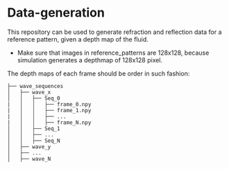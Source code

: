# Data-generation
This repository can be used to generate refraction and reflection data for a reference pattern, given a depth map of the fluid. 

- Make sure that images in reference_patterns are 128x128, because simulation generates a depthmap of 128x128 pixel.

The depth maps of each frame should be order in such fashion: 
```
├── wave_sequences
│   ├── wave_x
│   │   ├── Seq_0
|   │   │   ├── frame_0.npy
|   │   │   ├── frame_1.npy
|   │   │   ├── ...
|   │   │   ├── frame_N.npy
│   │   ├── Seq_1
│   │   ├── ...
│   │   ├── Seq_N
│   ├── wave_y
│   ├── ...
│   ├── wave_N
```